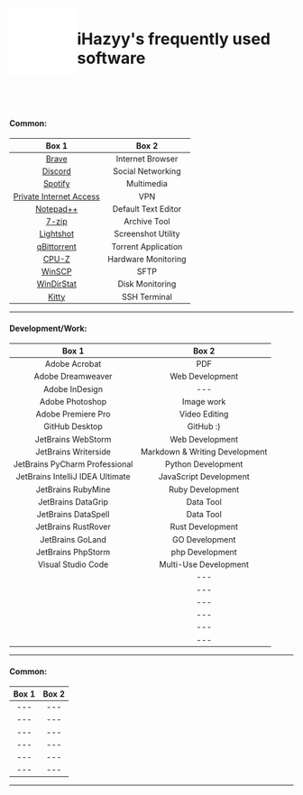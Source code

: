 <img align="left" width="120x" height="120px" src="/assets/white_icon.png">


# iHazyy's frequently used software

<br>
<br>
<br>



#### Common:
|                               Box 1                                |        Box 2        |
|:------------------------------------------------------------------:|:-------------------:|
|                    [Brave](https://brave.com/)                     |  Internet Browser   |
|                  [Discord](https://discord.com/)                   |  Social Networking  |
|                [Spotify](https://open.spotify.com/)                |     Multimedia      |
| [Private Internet Access](https://www.privateinternetaccess.com/)  |         VPN         |
|            [Notepad++](https://notepad-plus-plus.org/)             | Default Text Editor |
|                  [7-zip](https://www.7-zip.org/)                   |    Archive Tool     |
|               [Lightshot](https://app.prntscr.com/)                | Screenshot Utility  |
|            [qBittorrent](https://www.qbittorrent.org/)             | Torrent Application |
|        [CPU-Z](https://www.cpuid.com/softwares/cpu-z.html)         | Hardware Monitoring |
|             [WinSCP](https://winscp.net/eng/index.php)             |        SFTP         |
|               [WinDirStat](https://windirstat.net/)                |   Disk Monitoring   |
|           [Kitty](https://www.9bis.net/kitty/index.html)           |    SSH Terminal     |

---

#### Development/Work:
|              Box 1               |             Box 2              |
|:--------------------------------:|:------------------------------:|
|          Adobe Acrobat           |              PDF               |
|        Adobe Dreamweaver         |        Web Development         |
|          Adobe InDesign          |              ---               |
|         Adobe Photoshop          |           Image work           |
|        Adobe Premiere Pro        |         Video Editing          |
|          GitHub Desktop          |           GitHub :)            |
|        JetBrains WebStorm        |        Web Development         |
|       JetBrains Writerside       | Markdown & Writing Development |
|  JetBrains PyCharm Professional  |       Python Development       |
| JetBrains IntelliJ IDEA Ultimate |     JavaScript Development     |
|        JetBrains RubyMine        |        Ruby Development        |
|        JetBrains DataGrip        |           Data Tool            |
|       JetBrains DataSpell        |           Data Tool            |
|       JetBrains RustRover        |        Rust Development        |
|         JetBrains GoLand         |         GO Development         |
|        JetBrains PhpStorm        |        php Development         |
|        Visual Studio Code        |     Multi-Use Development      |
|                                  |              ---               |
|                                  |              ---               |
|                                  |              ---               |
|                                  |              ---               |
|                                  |              ---               |
|                                  |              ---               |

---

#### Common:
| Box 1 | Box 2                  |
|:-----:| :--------------------: |
|  ---  | ---                    |
|  ---  | ---                    |
|  ---  | ---                    |
|  ---  | ---                    |
|  ---  | ---                    |
|  ---  | ---                    |

---